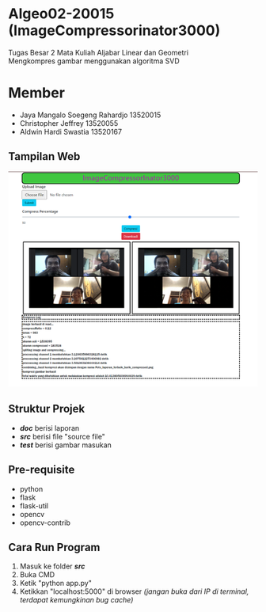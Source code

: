 # Algeo02-20015 (ImageCompressorinator3000)

Tugas Besar 2 Mata Kuliah Aljabar Linear dan Geometri\
Mengkompres gambar menggunakan algoritma SVD

# Member
* Jaya Mangalo Soegeng Rahardjo 13520015
* Christopher Jeffrey 13520055
* Aldwin Hardi Swastia 13520167

## Tampilan Web
![Gambar awal](./Tampilan_awal.png)

## Struktur Projek 
* **_doc_**  berisi laporan
* **_src_**  berisi file "source file" 
* **_test_** berisi gambar masukan

## Pre-requisite
* python
* flask
* flask-util
* opencv
* opencv-contrib

## Cara Run Program
1. Masuk ke folder **_src_**
2. Buka CMD
3. Ketik "python app.py"
4. Ketikkan "localhost:5000" di browser 
_(jangan buka dari IP di terminal, terdapat kemungkinan bug cache)_
